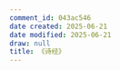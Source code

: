 ```yaml
---
comment_id: 043ac546
date created: 2025-06-21
date modified: 2025-06-21
draw: null
title: 《诗经》
---
```

